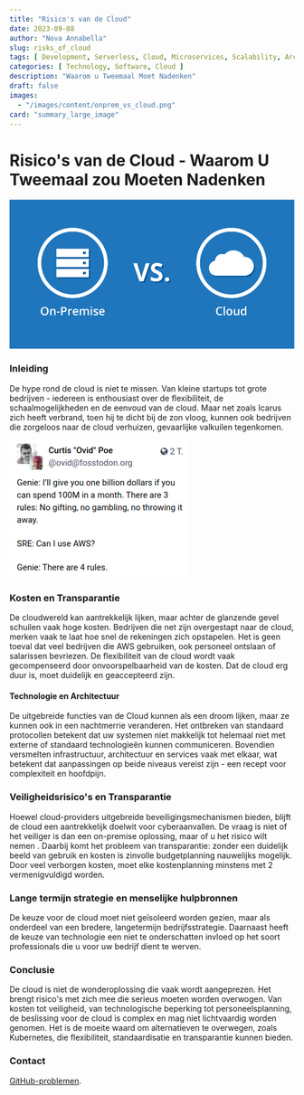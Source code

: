 ```yaml
---
title: "Risico's van de Cloud"
date: 2023-09-08
author: "Nova Annabella"
slug: risks_of_cloud
tags: [ Development, Serverless, Cloud, Microservices, Scalability, Architecture, Infrastructure ]
categories: [ Technology, Software, Cloud ]
description: "Waarom u Tweemaal Moet Nadenken"
draft: false
images:
  - "/images/content/onprem_vs_cloud.png"
card: "summary_large_image"
---
```



# Risico's van de Cloud - Waarom U Tweemaal zou Moeten Nadenken

![aws_costs_twitter_1](/images/content/onprem_vs_cloud.png)

### Inleiding

De hype rond de cloud is niet te missen. Van kleine startups tot grote bedrijven - iedereen is enthousiast over
de flexibiliteit, de schaalmogelijkheden en de eenvoud van de cloud. Maar net zoals Icarus zich heeft verbrand,
toen hij te dicht bij de zon vloog, kunnen ook bedrijven die zorgeloos naar de cloud verhuizen, gevaarlijke valkuilen
tegenkomen.

![aws_costs_twitter_1](/images/content/aws_costs_twitter_1.png)


### Kosten en Transparantie

De cloudwereld kan aantrekkelijk lijken, maar achter de glanzende gevel schuilen vaak hoge kosten. Bedrijven die net
zijn overgestapt naar de cloud, merken vaak te laat hoe snel de rekeningen zich opstapelen. Het is geen toeval dat veel
bedrijven die AWS gebruiken, ook personeel ontslaan of salarissen bevriezen. De flexibiliteit van de cloud wordt vaak
gecompenseerd door onvoorspelbaarheid van de kosten. Dat de cloud erg duur is, moet duidelijk en geaccepteerd zijn.

#### Technologie en Architectuur

De uitgebreide functies van de Cloud kunnen als een droom lijken, maar ze kunnen ook in een nachtmerrie veranderen. Het ontbreken van standaard protocollen betekent dat uw systemen niet makkelijk tot helemaal niet met externe of standaard technologieën kunnen communiceren. Bovendien versmelten infrastructuur, architectuur en services vaak met elkaar, wat betekent dat aanpassingen op beide niveaus vereist zijn - een recept voor complexiteit en hoofdpijn.

### Veiligheidsrisico's en Transparantie

Hoewel cloud-providers uitgebreide beveiligingsmechanismen bieden, blijft de cloud een aantrekkelijk doelwit voor
cyberaanvallen. De vraag is niet of het veiliger is dan een on-premise oplossing, maar of u het risico wilt nemen
. Daarbij komt het probleem van transparantie: zonder een duidelijk beeld van gebruik en kosten is zinvolle
budgetplanning nauwelijks mogelijk. Door veel verborgen kosten, moet elke kostenplanning minstens met 2 vermenigvuldigd worden.

### Lange termijn strategie en menselijke hulpbronnen

De keuze voor de cloud moet niet geïsoleerd worden gezien, maar als onderdeel van een bredere, langetermijn
bedrijfsstrategie. Daarnaast heeft de keuze van technologie een niet te onderschatten invloed op het soort professionals
die u voor uw bedrijf dient te werven.

### Conclusie

De cloud is niet de wonderoplossing die vaak wordt aangeprezen. Het brengt risico's met zich mee die serieus moeten
worden overwogen. Van kosten tot veiligheid, van technologische beperking tot personeelsplanning, de beslissing voor de
cloud is complex en mag niet lichtvaardig worden genomen. Het is de moeite waard om alternatieven te overwegen, zoals
Kubernetes, die flexibiliteit, standaardisatie en transparantie kunnen bieden.

### Contact

[GitHub-problemen](https://github.com/NovaAnnabella/the_unspoken/issues/new/choose).
